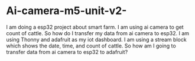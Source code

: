 # Ai-camera-m5-unit-v2-
I am doing a esp32 project about smart farm. I am using ai camera to get count of cattle. So how do I transfer my data from ai camera to esp32. I am using Thonny and adafruit as my iot dashboard. I am using a stream block which shows the date, time, and count of cattle. So how am I going to transfer data from ai camera to esp32 to adafruit?
